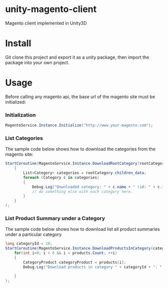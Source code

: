 # unity-magento-client

Magento client implemented in Unity3D

# Install

Git clone this project and export it as a unity package, then import the package into your own project.

# Usage

Before calling any magento api, the base url of the magento site must be initialized:

### Initialization 
```cs
MagentoService.Instance.Initialize("http://www.your-magento.com");
```

### List Categories
The sample code below shows how to download the categories from the magento site:

```cs
StartCoroutine(MagentoService.Instance.DownloadRootCategory(rootCategory =>
	{
		List<Category> categories = rootCategory.children_data;
		foreach (Category c in categories)
		{
			Debug.Log("Downloaded category: " + c.name + " (id: " + c.id + ")");
			// do something else with each category here.
		}
	}
);
```

### List Product Summary under a Category

The sample code below shows how to download list all product summaries under a particular category 

```cs
long categoryId = 10;
StartCoroutine(MagentoService.Instance.DownloadProductsInCategory(categoryId, (catId, products) => {
	for(int i=0; i < 6 && i < products.Count; ++i)
	{
		CategoryProduct categoryProduct = products[i];
		Debug.Log("Download products in category " + categoryId + ": " + categoryProduct.sku);
		
	}
);
```





